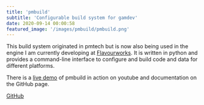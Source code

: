 ```yaml
---
title: 'pmbuild'
subtitle: 'Configurable build system for gamdev'
date: 2020-09-14 00:00:58
featured_image: '/images/pmbuild/pmbuild.png'
---
```


This build system originated in pmtech but is now also being used in the engine I am currently developing at [Flavourworks](https://www.flavourworks.co/). It is written in python and provides a command-line interface to configure and build code and data for different platforms.

There is a [live demo](https://www.youtube.com/watch?v=L-wPJXZ_oDA) of pmbuild in action on youtube and documentation on the GitHub page.

<a href="https://github.com/polymonster/pmbuild" class="button button--large">GitHub</a>